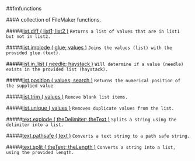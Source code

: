 ##fmfunctions

###A collection of FileMaker functions.

#####[list.diff ( list1; list2 )](https://github.com/jpscharf/fmfunctions/blob/master/list.diff.fmfn)
`Returns a list of values that are in list1 but not in list2.`

#####[list.implode ( glue; values )](https://github.com/jpscharf/fmfunctions/blob/master/list.implode.fmfn)
`Joins the values (list) with the provided glue (text).`

#####[list.in_list ( needle; haystack )](https://github.com/jpscharf/fmfunctions/blob/master/list.in_list.fmfn)
`Will determine if a value (needle) exists in the provided list (haystack).`

#####[list.position ( values; search )](https://github.com/jpscharf/fmfunctions/blob/master/list.position.fmfn)
`Returns the numerical position of the supplied value`

#####[list.trim ( values )](https://github.com/jpscharf/fmfunctions/blob/master/list.trim.fmfn)
`Remove blank list items.`

#####[list.unique ( values )](https://github.com/jpscharf/fmfunctions/blob/master/list.unique.fmfn)
`Removes duplicate values from the list.`

#####[text.explode ( theDelimiter; theText )](https://github.com/jpscharf/fmfunctions/blob/master/text.explode.fmfn)
`Splits a string using the delimiter into a list.`

#####[text.pathsafe ( text )](https://github.com/jpscharf/fmfunctions/blob/master/text.pathsafe.fmfn)
`Converts a text string to a path safe string.`

#####[text.split ( theText; theLength )](https://github.com/jpscharf/fmfunctions/blob/master/text.split.fmfn)
`Converts a string into a list, using the provided length.`
